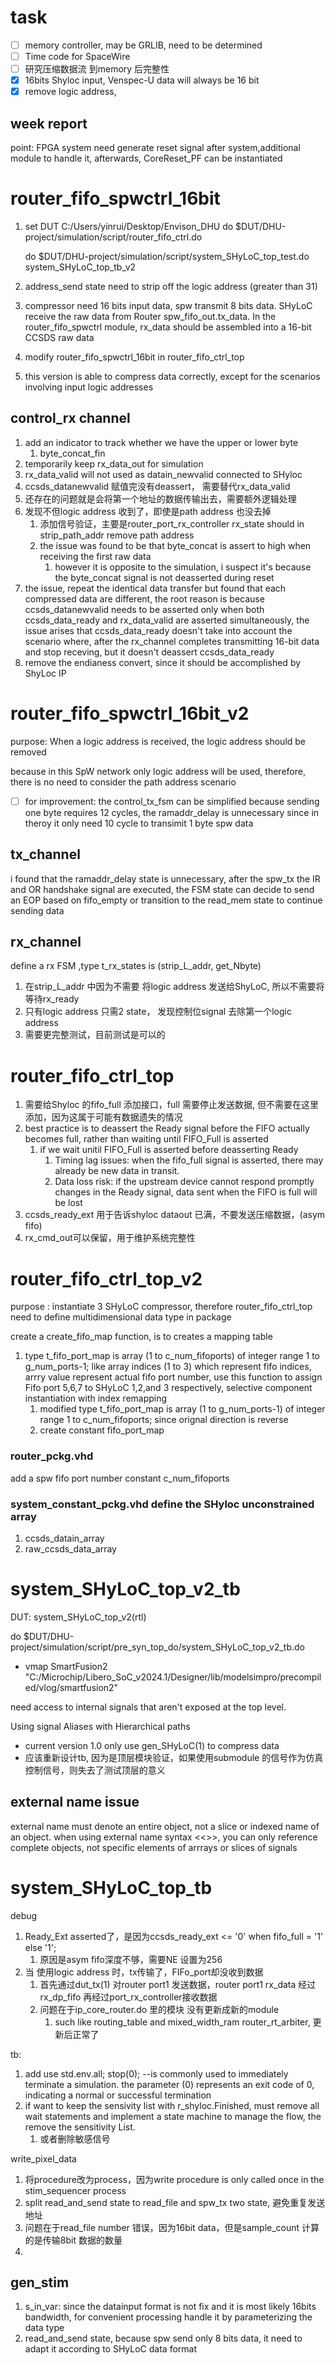 # task

* [ ]  memory controller, may be GRLIB, need to be determined
* [ ]  Time code for SpaceWire
* [ ]  研究压缩数据流 到memory 后完整性
* [X]  16bits Shyloc input, Venspec-U data will always be 16 bit
* [X]  remove logic address,

## week report

point: FPGA system need generate reset signal after system,additional module to handle it, afterwards, CoreReset_PF can be instantiated

# router_fifo_spwctrl_16bit

1. set DUT C:/Users/yinrui/Desktop/Envison_DHU
   do $DUT/DHU-project/simulation/script/router_fifo_ctrl.do

   do $DUT/DHU-project/simulation/script/system_SHyLoC_top_test.do
   system_SHyLoC_top_tb_v2
2. address_send state need to strip off the logic address (greater than 31)
3. compressor need 16 bits input data, spw transmit 8 bits data. SHyLoC receive the raw data from Router spw_fifo_out.tx_data. In the router_fifo_spwctrl module, rx_data should be assembled into a 16-bit CCSDS raw data
4. modify router_fifo_spwctrl_16bit in router_fifo_ctrl_top
5. this version is able to compress data correctly, except for the scenarios involving input logic addresses

## control_rx channel

1. add an indicator to track whether we have the upper or lower byte
   1. byte_concat_fin
2. temporarily keep rx_data_out for simulation
3. rx_data_valid will not used as datain_newvalid connected to SHyloc
4. ccsds_datanewvalid 赋值完没有deassert， 需要替代rx_data_valid
5. 还存在的问题就是会将第一个地址的数据传输出去，需要额外逻辑处理
6. 发现不但logic address 收到了，即使是path address 也没去掉
   1. 添加信号验证，主要是router_port_rx_controller rx_state should in strip_path_addr remove path address
   2. the issue was found to be that byte_concat is assert to high when receiving the first raw data
      1. however it is opposite to the simulation, i suspect it's because the byte_concat signal is not deasserted during reset
7. the issue, repeat the identical data transfer but found that each compressed data are different, the root reason is because ccsds_datanewvalid needs to be asserted only when both ccsds_data_ready and rx_data_valid are asserted simultaneously, the issue arises that ccsds_data_ready doesn't take into account the scenario where, after the rx_channel completes transmitting 16-bit data and stop receving, but it doesn't deassert ccsds_data_ready
8. remove  the endianess convert, since it should be accomplished by ShyLoc IP

# router_fifo_spwctrl_16bit_v2

purpose: When a logic address is received, the logic address should be removed

because in this SpW network only logic address will be used, therefore, there is no need to consider the path address scenario

* [ ]  for improvement: the control_tx_fsm can be simplified because sending one byte requires 12 cycles, the ramaddr_delay is unnecessary since in theroy it only need 10 cycle to transimit 1 byte spw data

## tx_channel

i found that the ramaddr_delay state is unnecessary, after the spw_tx the IR and OR handshake signal are executed, the FSM state can decide to send an EOP based on fifo_empty or transition to the read_mem state to continue sending data

## rx_channel

define a rx FSM ,type t_rx_states is (strip_L_addr, get_Nbyte)

1. 在strip_L_addr 中因为不需要 将logic address 发送给ShyLoC, 所以不需要将等待rx_ready
2. 只有logic address 只需2 state， 发现控制位signal 去除第一个logic address
3. 需要更完整测试，目前测试是可以的

# router_fifo_ctrl_top

1. 需要给Shyloc 的fifo_full 添加接口，full 需要停止发送数据, 但不需要在这里添加，因为这属于可能有数据遗失的情况
2. best practice is to deassert the Ready signal before the FIFO actually becomes full, rather than waiting until FIFO_Full is asserted
   1. if we wait unitil FIFO_Full is asserted before deasserting Ready
      1. Timing lag issues: when the fifo_full signal is asserted, there may already be new data in transit.
      2. Data loss risk: if the upstream device cannot respond promptly changes in the Ready signal, data sent when the FIFO is full will be lost
3. ccsds_ready_ext 用于告诉shyloc dataout 已满，不要发送压缩数据，(asym fifo)
4. rx_cmd_out可以保留，用于维护系统完整性

# router_fifo_ctrl_top_v2

purpose : instantiate 3 SHyLoC compressor, therefore router_fifo_ctrl_top need to define multidimensional data type in package

create a create_fifo_map function, is to creates a mapping table

1. type t_fifo_port_map is array (1 to c_num_fifoports) of integer range 1 to g_num_ports-1; like array indices (1 to 3) which represent fifo indices, arrry value represent actual fifo port number, use this function to assign Fifo port 5,6,7 to SHyLoC 1,2,and 3 respectively, selective component instantiation with index remapping
   1. modified type t_fifo_port_map is array (1 to g_num_ports-1) of integer range 1 to c_num_fifoports; since orignal direction is reverse
   2. create constant fifo_port_map

### router_pckg.vhd

add a spw fifo port number constant c_num_fifoports

### system_constant_pckg.vhd define the SHyloc unconstrained array

1. ccsds_datain_array
2. raw_ccsds_data_array

# system_SHyLoC_top_v2_tb

DUT: system_SHyLoC_top_v2(rtl)

do $DUT/DHU-project/simulation/script/pre_syn_top_do/system_SHyLoC_top_v2_tb.do

* vmap SmartFusion2 "C:/Microchip/Libero_SoC_v2024.1/Designer/lib/modelsimpro/precompiled/vlog/smartfusion2"

need access to internal signals that aren't exposed at the top level.

Using signal Aliases with Hierarchical paths

* current version 1.0 only use gen_SHyLoC(1) to compress data
* 应该重新设计tb, 因为是顶层模块验证，如果使用submodule 的信号作为仿真控制信号，则失去了测试顶层的意义

## external name issue

external name must denote an entire object, not a slice or indexed name of an object. when using external name syntax <<>>, you can only reference complete objects, not specific elements of arrrays or slices of signals

# system_SHyLoC_top_tb

debug

1. Ready_Ext asserted了，是因为ccsds_ready_ext <= '0' when fifo_full = '1' else '1';
   1. 原因是asym fifo深度不够，需要NE 设置为256
2. 当 使用logic address 时，tx传输了，FIFo_port却没收到数据
   1. 首先通过dut_tx(1) 对router port1 发送数据，router port1 rx_data 经过 rx_dp_fifo 再经过port_rx_controller接收数据
   2. 问题在于ip_core_router.do 里的模块 没有更新成新的module
      1. such like routing_table and mixed_width_ram router_rt_arbiter, 更新后正常了

tb:

1. add use std.env.all;
   stop(0);                        --is commonly used to immediately terminate a simulation. the parameter (0) represents an exit code of 0, indicating a normal or successful termination
2. if want to keep the sensivity list with r_shyloc.Finished, must remove all wait statements and implement a state machine to manage the flow, the remove the sensitivity List.
   1. 或者删除敏感信号

write_pixel_data

1. 将procedure改为process，因为write procedure is only called once in the stim_sequencer process
2. split read_and_send state to read_file and spw_tx two state,
   避免重复发送地址
3. 问题在于read_file number 错误，因为16bit data，但是sample_count 计算的是传输8bit 数据的数量
4.

## gen_stim

1. s_in_var: since the datainput format is not fix and it is most likely 16bits bandwidth, for convenient processing handle it by parameterizing the data type
2. read_and_send state, because spw send only 8 bits data, it need to adapt it according to SHyLoC data format
